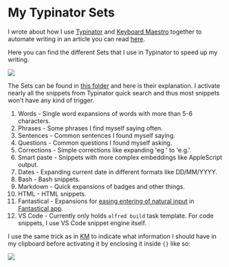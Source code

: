 # My Typinator Sets
I wrote about how I use [Typinator](https://wiki.nikitavoloboev.xyz/macOS/apps/typinator.html) and [Keyboard Maestro](https://wiki.nikitavoloboev.xyz/macOS/apps/keyboard-maestro/keyboard-maestro.html) together to automate writing in an article you can read [here](https://medium.com/@NikitaVoloboev/write-once-never-write-again-c2fa1f6c4e8).

Here you can find the different Sets that I use in Typinator to speed up my writing.

![](https://i.imgur.com/2r0iXKt.png)

The Sets can be found in [this folder](./sets) and here is their explanation. I activate nearly all the snippets from Typinator quick search and thus most snippets won't have any kind of trigger.

1. Words - Single word expansions of words with more than 5-6 characters.
2. Phrases - Some phrases I find myself saying often.
3. Sentences - Common sentences I found myself saying.
4. Questions - Common questions I found myself asking.
5. Corrections - Simple corrections like expanding 'eg ' to 'e.g.'.
6. Smart paste - Snippets with more complex embeddings like AppleScript output.
7. Dates - Expanding current date in different formats like DD/MM/YYYY.
8. Bash - Bash snippets.
9. Markdown - Quick expansions of badges and other things.
10. HTML - HTML snippets.
11. Fantastical - Expansions for [easing entering of natural input](https://medium.com/@NikitaVoloboev/fantastical-natural-input-text-expansions-3ea8cf7ccac3#.pv5937ncr) in [Fantastical app](https://wiki.nikitavoloboev.xyz/macOS/apps/fantastical.html).
12. VS Code - Currently only holds `alfred build` task template. For code snippets, I use VS Code snippet engine itself.

I use the same trick as in [KM](../km-macros#readme) to indicate what information I should have in my clipboard before activating it by enclosing it inside `{}` like so:

![](https://i.imgur.com/6maVt3Z.png)
